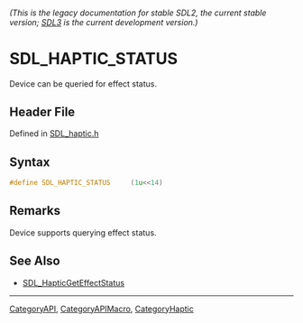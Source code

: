 ###### (This is the legacy documentation for stable SDL2, the current stable version; [SDL3](https://wiki.libsdl.org/SDL3/) is the current development version.)
# SDL_HAPTIC_STATUS

Device can be queried for effect status.

## Header File

Defined in [SDL_haptic.h](https://github.com/libsdl-org/SDL/blob/SDL2/include/SDL_haptic.h)

## Syntax

```c
#define SDL_HAPTIC_STATUS     (1u<<14)
```

## Remarks

Device supports querying effect status.

## See Also

- [SDL_HapticGetEffectStatus](SDL_HapticGetEffectStatus)

----
[CategoryAPI](CategoryAPI), [CategoryAPIMacro](CategoryAPIMacro), [CategoryHaptic](CategoryHaptic)

